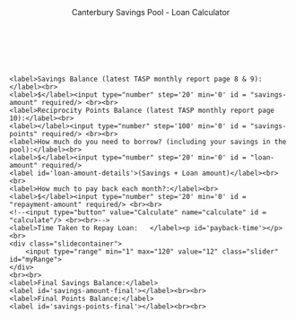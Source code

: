 <html lang="en">
<head>
  <meta charset="utf-8">

  <title>Canterbury Savings Pool - Loan Calculator</title>

  <link rel="stylesheet" type="text/css" href="stylesheet.css" media="screen" />
</head>

<body>
  <header>Canterbury Savings Pool - Loan Calculator</header>
  <br>
  <br>
  <section>
<!--   <form>
<input type="range" name="foo" min="0" max="100">
<output for="foo" onforminput="value = foo.valueAsNumber;"></output>
	</form> -->
<!--   	<div class="slidecontainerdb">
		<input type="range" min="1" max="10000" value="1000" class="sliderdb" id="savings-amount-slider">
	</div> -->
	
    <label>Savings Balance (latest TASP monthly report page 8 & 9):</label><br>
    <label>$</label><input type="number" step='20' min='0' id = "savings-amount" required/> <br><br>
    <label>Reciprocity Points Balance (latest TASP monthly report page 10):</label><br>
    <label></label><input type="number" step='100' min='0' id = "savings-points" required/> <br><br>
    <label>How much do you need to borrow? (including your savings in the pool):</label><br>
    <label>$</label><input type="number" step='20' min='0' id = "loan-amount" required/>
	<label id='loan-amount-details'>(Savings + Loan amount)</label><br><br>
    <label>How much to pay back each month?:</label><br>
    <label>$</label><input type="number" step='20' min='0' id = "repayment-amount" required/> <br><br>
    <!--<input type="button" value="Calculate" name="calculate" id = "calculate"/> <br><br>-->
    <label>Time Taken to Repay Loan:   </label><p id='payback-time'></p><br>
	<div class="slidecontainer">
		<input type="range" min="1" max="120" value="12" class="slider" id="myRange">
	</div>
	<br><br>
	<label>Final Savings Balance:</label>
	<label id='savings-amount-final'></label><br><br>
	<label>Final Points Balance:</label>
	<label id='savings-points-final'></label><br><br>
  </section>
  <script src="script.js"></script>
</body>
</html>
